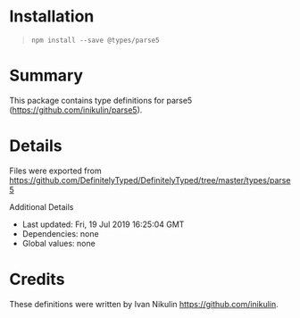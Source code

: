 # Installation
> `npm install --save @types/parse5`

# Summary
This package contains type definitions for parse5 (https://github.com/inikulin/parse5).

# Details
Files were exported from https://github.com/DefinitelyTyped/DefinitelyTyped/tree/master/types/parse5

Additional Details
 * Last updated: Fri, 19 Jul 2019 16:25:04 GMT
 * Dependencies: none
 * Global values: none

# Credits
These definitions were written by Ivan Nikulin <https://github.com/inikulin>.
